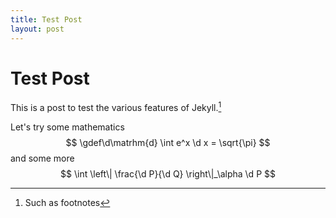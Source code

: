 ```yaml
---
title: Test Post
layout: post
---
```


# Test Post

This is a post to test the various features of Jekyll.[^footnote]

Let's try some mathematics
$$
\gdef\d\matrhm{d}
\int e^x \d x = \sqrt{\pi}
$$
and some more
$$
\int \left\| \frac{\d P}{\d Q} \right\|_\alpha \d P
$$

[^footnote]: Such as footnotes